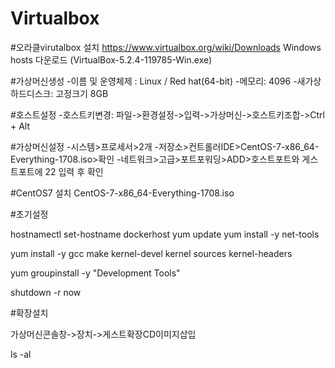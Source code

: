 # Virtualbox

#오라클virutalbox 설치
https://www.virtualbox.org/wiki/Downloads
Windows hosts 다운로드 (VirtualBox-5.2.4-119785-Win.exe)

#가상머신생성
-이름 및 운영체제 : Linux / Red hat(64-bit)
-메모리: 4096
-새가상하드디스크: 고정크기 8GB

#호스트설정
-호스트키변경: 파일->환경설정->입력->가상머신->호스트키조합->Ctrl + Alt

#가상머신설정
-시스템>프로세서>2개
-저장소>컨트롤러IDE>CentOS-7-x86_64-Everything-1708.iso>확인
-네트워크>고급>포트포워딩>ADD>호스트포트와 게스트포트에 22 입력 후 확인



#CentOS7 설치
CentOS-7-x86_64-Everything-1708.iso

#초기설정

hostnamectl set-hostname dockerhost
yum update
yum install -y net-tools

yum install -y gcc make kernel-devel kernel sources kernel-headers

yum groupinstall -y "Development Tools"

shutdown -r now

#확장설치

가상머신콘솔창->장치->게스트확장CD이미지삽입


ls -al





















